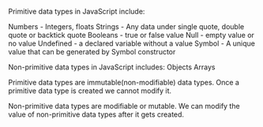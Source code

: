 Primitive data types in JavaScript include:

Numbers - Integers, floats
Strings - Any data under single quote, double quote or backtick quote
Booleans - true or false value
Null - empty value or no value
Undefined - a declared variable without a value
Symbol - A unique value that can be generated by Symbol constructor

Non-primitive data types in JavaScript includes:
Objects
Arrays

Primitive data types are immutable(non-modifiable) data types. Once a primitive data type is created we cannot modify it.

Non-primitive data types are modifiable or mutable. We can modify the value of non-primitive data types after it gets created.